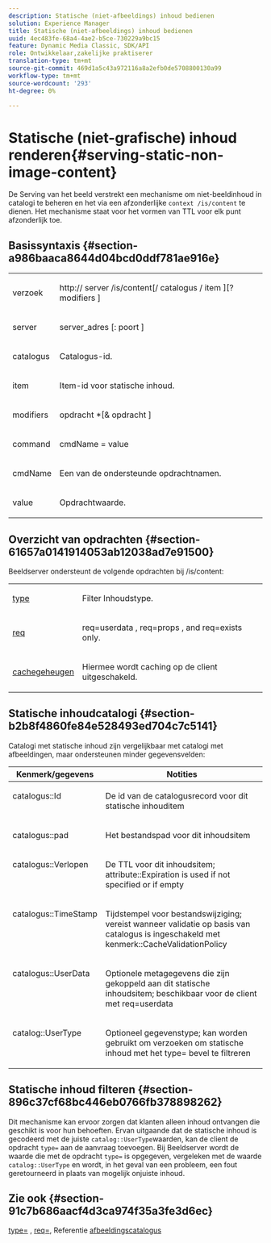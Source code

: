 ```yaml
---
description: Statische (niet-afbeeldings) inhoud bedienen
solution: Experience Manager
title: Statische (niet-afbeeldings) inhoud bedienen
uuid: 4ec483fe-68a4-4ae2-b5ce-730229a9bc15
feature: Dynamic Media Classic, SDK/API
role: Ontwikkelaar,zakelijke praktiserer
translation-type: tm+mt
source-git-commit: 469d1a5c43a972116a8a2efb0de5708800130a99
workflow-type: tm+mt
source-wordcount: '293'
ht-degree: 0%

---
```



# Statische (niet-grafische) inhoud renderen{#serving-static-non-image-content}

De Serving van het beeld verstrekt een mechanisme om niet-beeldinhoud in catalogi te beheren en het via een afzonderlijke `context /is/content` te dienen. Het mechanisme staat voor het vormen van TTL voor elk punt afzonderlijk toe.

## Basissyntaxis {#section-a986baaca8644d04bcd0ddf781ae916e}

<table id="simpletable_4A6249F0C40747339524323EB0831CE4"> 
 <tr class="strow"> 
  <td class="stentry"> <p> <span class="codeph"> <span class="varname"> verzoek  </span> </span> </p> </td> 
  <td class="stentry"> <p> <span class="codeph"> http://  <span class="varname"> server  </span>/is/content[/  <span class="varname"> catalogus  </span>/  <span class="varname"> item  </span>][? <span class="varname"> modifiers  </span>]  </span> </p> </td> 
 </tr> 
 <tr class="strow"> 
  <td class="stentry"> <p> <span class="codeph"> <span class="varname"> server  </span> </span> </p> </td> 
  <td class="stentry"> <p> <span class="codeph"> <span class="varname"> server_adres  </span>[:  <span class="varname"> poort  </span>]  </span> </p> </td> 
 </tr> 
 <tr class="strow"> 
  <td class="stentry"> <p> <span class="codeph"> <span class="varname"> catalogus  </span> </span> </p> </td> 
  <td class="stentry"> <p>Catalogus-id. </p> </td> 
 </tr> 
 <tr class="strow"> 
  <td class="stentry"> <p> <span class="codeph"> <span class="varname"> item  </span> </span> </p> </td> 
  <td class="stentry"> <p>Item-id voor statische inhoud. </p> </td> 
 </tr> 
 <tr class="strow"> 
  <td class="stentry"> <p> <span class="codeph"> <span class="varname"> modifiers  </span> </span> </p> </td> 
  <td class="stentry"> <p> <span class="codeph"> <span class="varname"> opdracht  </span>*[&amp;  <span class="varname"> opdracht  </span>]  </span> </p> </td> 
 </tr> 
 <tr class="strow"> 
  <td class="stentry"> <p> <span class="codeph"> <span class="varname"> command  </span> </span> </p> </td> 
  <td class="stentry"> <p> <span class="codeph"> <span class="varname"> cmdName  </span>=  <span class="varname"> value  </span> </span> </p> </td> 
 </tr> 
 <tr class="strow"> 
  <td class="stentry"> <p> <span class="codeph"> <span class="varname"> cmdName  </span> </span> </p> </td> 
  <td class="stentry"> <p>Een van de ondersteunde opdrachtnamen. </p> </td> 
 </tr> 
 <tr class="strow"> 
  <td class="stentry"> <p> <span class="codeph"> <span class="varname"> value  </span> </span> </p> </td> 
  <td class="stentry"> <p>Opdrachtwaarde. </p> </td> 
 </tr> 
</table>

## Overzicht van opdrachten {#section-61657a0141914053ab12038ad7e91500}

Beeldserver ondersteunt de volgende opdrachten bij /is/content:

<table id="simpletable_1D96BA1AB5394B3C9B91D46617AFC0FA"> 
 <tr class="strow"> 
  <td class="stentry"> <a href="../../../../../is-api/http-ref/image-serving-api-ref/c-http-protocol-reference/c-command-reference/r-type.md#reference-89094fd1c50c444eb082cd266769cccb" type="reference" format="dita" scope="local"> type  </a> </td> 
  <td class="stentry"> <p>Filter Inhoudstype. </p> </td> 
 </tr> 
 <tr class="strow"> 
  <td class="stentry"> <a href="../../../../../is-api/http-ref/image-serving-api-ref/c-http-protocol-reference/c-command-reference/r-req/r-req.md#reference-907cdb4a97034db7ad94695f25552e76" type="reference" format="dita" scope="local"> req  </a> </td> 
  <td class="stentry"> <p> <span class="codeph"> req=userdata  </span>,  <span class="codeph"> req=props  </span>, and  <span class="codeph"> req=exists  </span> only. </p> </td> 
 </tr> 
 <tr class="strow"> 
  <td class="stentry"> <a href="../../../../../is-api/http-ref/image-serving-api-ref/c-http-protocol-reference/c-command-reference/r-is-http-cache.md#reference-168189bee4ce4d1189d427891f22be2e" type="reference" format="dita" scope="local"> cachegeheugen  </a> </td> 
  <td class="stentry"> <p>Hiermee wordt caching op de client uitgeschakeld. </p> </td> 
 </tr> 
</table>

## Statische inhoudcatalogi {#section-b2b8f4860fe84e528493ed704c7c5141}

Catalogi met statische inhoud zijn vergelijkbaar met catalogi met afbeeldingen, maar ondersteunen minder gegevensvelden:

<table id="table_3B111EC3AA1044FB9B659FD54BADDC39"> 
 <thead> 
  <tr> 
   <th class="entry"> <b> Kenmerk/gegevens</b> </th> 
   <th class="entry"> <b> Notities</b> </th> 
  </tr> 
 </thead>
 <tbody> 
  <tr valign="top"> 
   <td> <p> <span class="codeph"> catalogus::Id  </span> </p> </td> 
   <td> <p> De id van de catalogusrecord voor dit statische inhouditem </p> </td> 
  </tr> 
  <tr valign="top"> 
   <td> <p> <span class="codeph"> catalogus::pad  </span> </p> </td> 
   <td> <p> Het bestandspad voor dit inhoudsitem </p> </td> 
  </tr> 
  <tr valign="top"> 
   <td> <p> <span class="codeph"> catalogus::Verlopen  </span> </p> </td> 
   <td> <p> De TTL voor dit inhoudsitem; attribute::Expiration is used if not specified or if empty </p> </td> 
  </tr> 
  <tr valign="top"> 
   <td> <p> <span class="codeph"> catalogus::TimeStamp  </span> </p> </td> 
   <td> <p> Tijdstempel voor bestandswijziging; vereist wanneer validatie op basis van catalogus is ingeschakeld met kenmerk::CacheValidationPolicy </p> </td> 
  </tr> 
  <tr valign="top"> 
   <td> <p> <span class="codeph"> catalogus::UserData  </span> </p> </td> 
   <td> <p> Optionele metagegevens die zijn gekoppeld aan dit statische inhoudsitem; beschikbaar voor de client met req=userdata </p> </td> 
  </tr> 
  <tr valign="top"> 
   <td> <p> <span class="codeph"> catalog::UserType  </span> </p> </td> 
   <td> <p> Optioneel gegevenstype; kan worden gebruikt om verzoeken om statische inhoud met het type= bevel te filtreren </p> </td> 
  </tr> 
 </tbody> 
</table>

## Statische inhoud filteren {#section-896c37cf68bc446eb0766fb378898262}

Dit mechanisme kan ervoor zorgen dat klanten alleen inhoud ontvangen die geschikt is voor hun behoeften. Ervan uitgaande dat de statische inhoud is gecodeerd met de juiste `catalog::UserType`waarden, kan de client de opdracht `type=` aan de aanvraag toevoegen. Bij Beeldserver wordt de waarde die met de opdracht `type=` is opgegeven, vergeleken met de waarde `catalog::UserType` en wordt, in het geval van een probleem, een fout geretourneerd in plaats van mogelijk onjuiste inhoud.

## Zie ook {#section-91c7b686aacf4d3ca974f35a3fe3d6ec}

[type=](../../../../../is-api/http-ref/image-serving-api-ref/c-http-protocol-reference/c-command-reference/r-type.md#reference-89094fd1c50c444eb082cd266769cccb) ,  [req=](../../../../../is-api/http-ref/image-serving-api-ref/c-http-protocol-reference/c-command-reference/r-req/r-req.md#reference-907cdb4a97034db7ad94695f25552e76), Referentie  [afbeeldingscatalogus](../../../../../is-api/image-catalog/image-serving-api-ref/c-image-catalog-reference/c-overview/c-overview.md#concept-9ce2b6a133de45f783e95cabc5810ac3)
